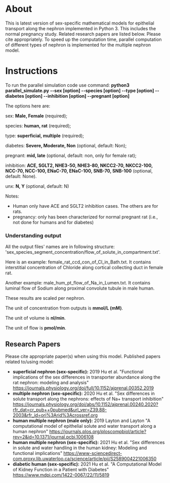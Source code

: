 # About
This is latest version of sex-specific mathematical models for epithelial transport along the nephron implemented in Python 3. This includes the normal pregnancy study. Related research papers are listed below. Please cite appropriately. To speed up the computation time, parallel computation of different types of nephron is implemented for the multiple nephron model. 

# Instructions
To run the parallel simulation code use command: **python3 parallel_simulate.py --sex [option] --species [option] --type [option] --diabetes [option] --inhibition [option] --pregnant [option]**

The options here are:

sex: **Male, Female** (required);

species: **human, rat** (required);

type: **superficial, multiple** (required);

diabetes: **Severe, Moderate, Non** (optional, default: Non);

pregnant: **mid, late** (optional, default: non, only for female rat);

inhibition: **ACE, SGLT2, NHE3-50, NHE3-80, NKCC2-70, NKCC2-100, NCC-70, NCC-100, ENaC-70, ENaC-100, SNB-70, SNB-100** (optional, default: None).

unx: **N, Y** (optional, default: N)

Notes:
* Human only have ACE and SGLT2 inhibition cases. The others are for rats.
* pregnancy: only has been characterized for normal pregnant rat (i.e., not done for humans and for diabetes)

### Understanding output

All the output files' names are in following structure: 'sex_species_segment_concentration/flow_of_solute_in_compartment.txt'. 

Here is an example: female_rat_ccd_con_of_Cl_in_Bath.txt. It contains interstitial concentration of Chloride along cortical collecting duct in female rat.

Another example: male_hum_pt_flow_of_Na_in_Lumen.txt. It contains luminal flow of Sodium along proximal convolute tubule in male human.

These results are scaled per nephron.

The unit of concentration from outputs is **mmol/L (mM)**.

The unit of volume is **nl/min**.

The unit of flow is **pmol/min**.

## Research Papers
Please cite appropriate paper(s) when using this model.
Published papers related to/using model:

* **superficial nephron (sex-specific):** 2019 Hu et al. "Functional implications of the sex differences in transporter abundance along the rat nephron: modeling and analysis"  https://journals.physiology.org/doi/full/10.1152/ajprenal.00352.2019
* **multiple nephron (sex-specific):** 2020 Hu et al. "Sex differences in solute transport along the nephrons: effects of Na+ transport inhibition" https://journals.physiology.org/doi/abs/10.1152/ajprenal.00240.2020?rfr_dat=cr_pub++0pubmed&url_ver=Z39.88-2003&rfr_id=ori%3Arid%3Acrossref.org
* **human multiple nephron (male only):** 2019 Layton and Layton "A computational model of epithelial solute and water transport along a human nephron"  https://journals.plos.org/ploscompbiol/article?rev=2&id=10.1371/journal.pcbi.1006108
* **human multiple nephron (sex-specific):** 2021 Hu et al. "Sex differences in solute and water handling in the human kidney: Modeling and functional implications" https://www-sciencedirect-com.proxy.lib.uwaterloo.ca/science/article/pii/S2589004221006350
* **diabetic human (sex-specific):** 2021 Hu et al. "A Computational Model of Kidney Function in a Patient with Diabetes" https://www.mdpi.com/1422-0067/22/11/5819
